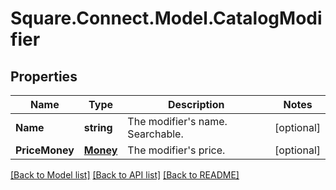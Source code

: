 # Square.Connect.Model.CatalogModifier
## Properties

Name | Type | Description | Notes
------------ | ------------- | ------------- | -------------
**Name** | **string** | The modifier&#39;s name. Searchable. | [optional] 
**PriceMoney** | [**Money**](Money.md) | The modifier&#39;s price. | [optional] 



[[Back to Model list]](../README.md#documentation-for-models) [[Back to API list]](../README.md#documentation-for-api-endpoints) [[Back to README]](../README.md)

